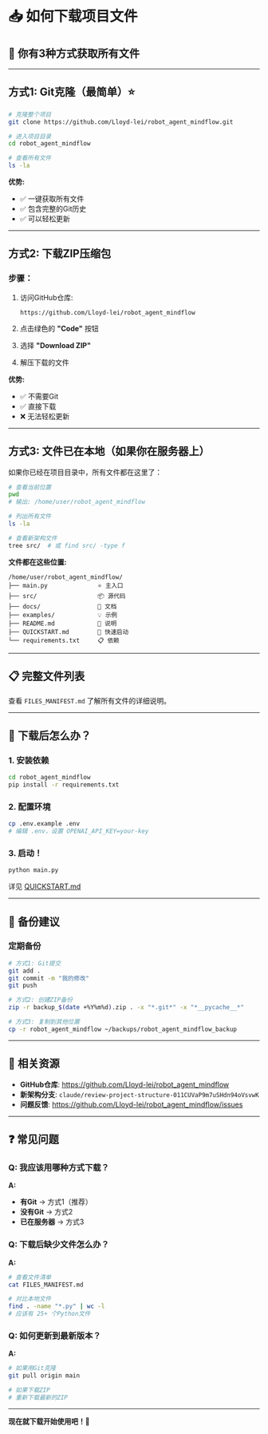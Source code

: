 # 📥 如何下载项目文件

## 🎯 你有3种方式获取所有文件

---

## 方式1: Git克隆（最简单）⭐

```bash
# 克隆整个项目
git clone https://github.com/Lloyd-lei/robot_agent_mindflow.git

# 进入项目目录
cd robot_agent_mindflow

# 查看所有文件
ls -la
```

**优势:**
- ✅ 一键获取所有文件
- ✅ 包含完整的Git历史
- ✅ 可以轻松更新

---

## 方式2: 下载ZIP压缩包

### 步骤：

1. 访问GitHub仓库:
   ```
   https://github.com/Lloyd-lei/robot_agent_mindflow
   ```

2. 点击绿色的 **"Code"** 按钮

3. 选择 **"Download ZIP"**

4. 解压下载的文件

**优势:**
- ✅ 不需要Git
- ✅ 直接下载
- ❌ 无法轻松更新

---

## 方式3: 文件已在本地（如果你在服务器上）

如果你已经在项目目录中，所有文件都在这里了：

```bash
# 查看当前位置
pwd
# 输出: /home/user/robot_agent_mindflow

# 列出所有文件
ls -la

# 查看新架构文件
tree src/  # 或 find src/ -type f
```

**文件都在这些位置:**
```
/home/user/robot_agent_mindflow/
├── main.py              ⭐ 主入口
├── src/                 📦 源代码
├── docs/                📖 文档
├── examples/            💡 示例
├── README.md            📄 说明
├── QUICKSTART.md        🚀 快速启动
└── requirements.txt     📋 依赖
```

---

## 📋 完整文件列表

查看 `FILES_MANIFEST.md` 了解所有文件的详细说明。

---

## 🚀 下载后怎么办？

### 1. 安装依赖

```bash
cd robot_agent_mindflow
pip install -r requirements.txt
```

### 2. 配置环境

```bash
cp .env.example .env
# 编辑 .env，设置 OPENAI_API_KEY=your-key
```

### 3. 启动！

```bash
python main.py
```

详见 [QUICKSTART.md](QUICKSTART.md)

---

## 💾 备份建议

### 定期备份

```bash
# 方式1: Git提交
git add .
git commit -m "我的修改"
git push

# 方式2: 创建ZIP备份
zip -r backup_$(date +%Y%m%d).zip . -x "*.git*" -x "*__pycache__*"

# 方式3: 复制到其他位置
cp -r robot_agent_mindflow ~/backups/robot_agent_mindflow_backup
```

---

## 🔗 相关资源

- **GitHub仓库**: https://github.com/Lloyd-lei/robot_agent_mindflow
- **新架构分支**: `claude/review-project-structure-011CUVaP9m7uSHdn94oVsvwK`
- **问题反馈**: https://github.com/Lloyd-lei/robot_agent_mindflow/issues

---

## ❓ 常见问题

### Q: 我应该用哪种方式下载？

**A:** 
- **有Git** → 方式1（推荐）
- **没有Git** → 方式2
- **已在服务器** → 方式3

### Q: 下载后缺少文件怎么办？

**A:** 
```bash
# 查看文件清单
cat FILES_MANIFEST.md

# 对比本地文件
find . -name "*.py" | wc -l
# 应该有 25+ 个Python文件
```

### Q: 如何更新到最新版本？

**A:** 
```bash
# 如果用Git克隆
git pull origin main

# 如果下载ZIP
# 重新下载最新的ZIP
```

---

**现在就下载开始使用吧！🎉**
